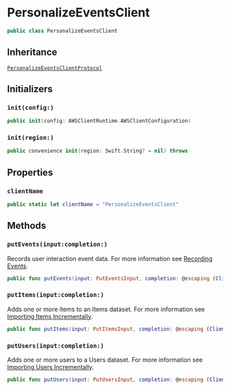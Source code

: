 # PersonalizeEventsClient

``` swift
public class PersonalizeEventsClient 
```

## Inheritance

[`PersonalizeEventsClientProtocol`](/aws-sdk-swift/reference/0.x/AWSPersonalizeEvents/PersonalizeEventsClientProtocol)

## Initializers

### `init(config:)`

``` swift
public init(config: AWSClientRuntime.AWSClientConfiguration) 
```

### `init(region:)`

``` swift
public convenience init(region: Swift.String? = nil) throws 
```

## Properties

### `clientName`

``` swift
public static let clientName = "PersonalizeEventsClient"
```

## Methods

### `putEvents(input:completion:)`

Records user interaction event data. For more information see [Recording Events](https://docs.aws.amazon.com/personalize/latest/dg/recording-events.html).

``` swift
public func putEvents(input: PutEventsInput, completion: @escaping (ClientRuntime.SdkResult<PutEventsOutputResponse, PutEventsOutputError>) -> Void)
```

### `putItems(input:completion:)`

Adds one or more items to an Items dataset. For more information see [Importing Items Incrementally](https://docs.aws.amazon.com/personalize/latest/dg/importing-items.html).

``` swift
public func putItems(input: PutItemsInput, completion: @escaping (ClientRuntime.SdkResult<PutItemsOutputResponse, PutItemsOutputError>) -> Void)
```

### `putUsers(input:completion:)`

Adds one or more users to a Users dataset. For more information see [Importing Users Incrementally](https://docs.aws.amazon.com/personalize/latest/dg/importing-users.html).

``` swift
public func putUsers(input: PutUsersInput, completion: @escaping (ClientRuntime.SdkResult<PutUsersOutputResponse, PutUsersOutputError>) -> Void)
```

